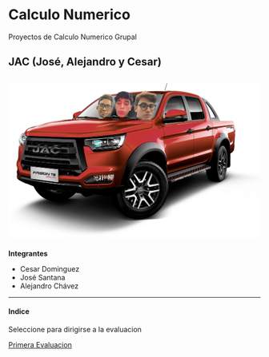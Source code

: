 # Calculo Numerico
Proyectos de Calculo Numerico Grupal  

<!--Agregar Gif o Foto-->
## JAC (José, Alejandro y Cesar)
![JAC](resources/jac-camioneta.png)
---

**Integrantes**  

- Cesar Dominguez  
- José Santana  
- Alejandro Chávez

---

####   Indice
Seleccione para dirigirse a la evaluacion  

[Primera Evaluacion](Proyectos/evaluacion.ipynb)
